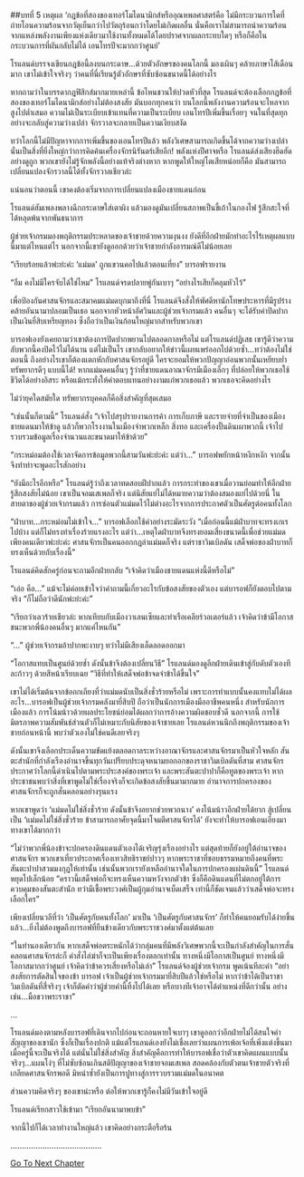 ##บทที่ 5 เหตุผล
‘กฎข้อที่สองของเทอร์โมไดนามิกส์หรืออุณหพลศาสตร์คือ ไม่มีกระบวนการใดที่ถ่ายโอนความร้อนจากวัตุเย็นกว่าไปวัตถุร้อนกว่าโดยไม่เกิดผลอื่น นั่นคือเราไม่สามารถนำความร้อนจากแหล่งพลังงานเพียงแห่งเดียวมาใช้งานทั้งหมดได้โดยปราศจากผลกระทบใดๆ หรือก็คือในกระบวนการที่ผันกลับไม่ได้ เอนโทรปีจะมากกว่าศูนย์’


โรแลนด์บรรจงเขียนกฎข้อนี้ลงบนกระดาษ...ด้วยตัวอักษรของคนโลกนี้ มองเผินๆ คล้ายภาษาไส้เดือนมาก เขาไม่เข้าใจจริงๆ ว่าคนที่นี่เรียนรู้ตัวอักษรที่ซับซ้อนขนาดนี้ได้อย่างไร


หากถามว่าในบรรดากฎฟิสิกส์มากมายเหล่านี้ ข้อไหนชวนให้ปวดหัวที่สุด โรแลนด์จะต้องเลือกกฎข้อที่สองของเทอร์โมไดนามิกส์อย่างไม่ต้องสงสัย มันบอกทุกคนว่า บนโลกนี้พลังงานความร้อนจะไหลจากสูงไปต่ำเสมอ ความไม่เป็นระเบียบเข้าแทนที่ความเป็นระเบียบ เอนโทรปีเพิ่มขึ้นเรื่อยๆ จนในที่สุดทุกอย่างจะกลับสู่ความว่างเปล่า จักรวาลจะกลายเป็นความเงียบสงัด


ทว่าโลกนี้ไม่มีปัญหาจากการเพิ่มขึ้นของเอนโทรปีแล้ว พลังวิเศษสามารถเกิดขึ้นได้จากความว่างเปล่า นั่นเป็นสิ่งที่ยิ่งใหญ่กว่าการคิดค้นเครื่องจักรนิรันดร์เสียอีก! พลังแห่งปีศาจหรือ โรแลนด์ส่งเสียงฮึดฮัดอย่างดูถูก พวกเขายังไม่รู้จักพลังนี้อย่างแท้จริงต่างหาก หากพูดให้ใหญ่โตเสียหน่อยก็คือ มันสามารถเปลี่ยนแปลงจักรวาลนี้ได้ทั้งจักรวาลเชียวล่ะ


แน่นอนว่าตอนนี้ เขาคงต้องเริ่มจากการเปลี่ยนแปลงเมืองชายแดนก่อน


โรแลนด์ฮัมเพลงพลางฉีกกระดาษใส่เตาผิง แล้วมองดูมันเปลี่ยนสภาพเป็นขี้เถ้าในกองไฟ รู้สึกสะใจที่ได้หลุดพ้นจากพันธนาการ


ผู้ช่วยเจ้ากรมมองพฤติกรรมประหลาดของเจ้าชายด้วยความงุนงง ยังดีที่อีกฝ่ายมักทำอะไรไร้เหตุผลแบบนี้มาแต่ไหนแต่ไร นอกจากนี้เขายังดูออกด้วยว่าเจ้าชายกำลังอารมณ์ดีไม่น้อยเลย


“เรียบร้อยแล้วพ่ะย่ะค่ะ ‘แม่มด’ ถูกแขวนคอไปแล้วตอนเที่ยง” บารอฟรายงาน


“อืม คงไม่มีใครจับได้ใช่ไหม” โรแลนด์จรดปลายพู่กันเบาๆ “อย่างไรเสียก็คลุมหัวไว้”


เพื่อป้องกันศาสนจักรและสมาคมแม่มดบุกมาถึงที่นี่ โรแลนด์จึงสั่งให้พัศดีหานักโทษประหารที่มีรูปร่างคล้ายอันนามาปลอมเป็นเธอ นอกจากหัวหน้าอัศวินและผู้ช่วยเจ้ากรมแล้ว คนอื่นๆ จะได้รับค่าปิดปากเป็นเงินยี่สิบเหรียญทอง ซึ่งถือว่าเป็นเงินก้อนใหญ่มากสำหรับพวกเขา


บารอฟเองยังเคยถามว่าเขาต้องการปิดปากพยานไปตลอดกาลหรือไม่ แต่โรแลนด์ปฏิเสธ เขารู้ดีว่าความลับพวกนี้คงปิดไว้ไม่ได้นาน แต่ไม่เป็นไร เขากลับอยากให้ข่าวนี้เผยแพร่ออกไปด้วยซ้ำ...ทว่าต้องไม่ใช่ตอนนี้ ถึงอย่างไรเขาก็ต้องแตกหักกับศาสนจักรอยู่ดี ใครจะยอมให้พวกปัญญาอ่อนพวกนั้นเหยียบย่ำทรัพยากรดีๆ แบบนี้ได้! หากแม่มดคนอื่นๆ รู้ว่าที่ชายแดนอาณาจักรมีเมืองเล็กๆ ที่ปล่อยให้พวกเธอใช้ชีวิตได้อย่างอิสระ หรือแม้กระทั่งให้ค่าตอบแทนอย่างงามแก่พวกเธอแล้ว พวกเธอจะคิดอย่างไร


ไม่ว่ายุคใดสมัยใด ทรัพยากรบุคคลก็คือสิ่งสำคัญที่สุดเสมอ


“เช่นนั้นก็ตามนี้” โรแลนด์สั่ง “เจ้าไปสรุปรายงานการค้า การเก็บภาษี และรายจ่ายที่จำเป็นของเมืองชายแดนมาให้ข้าดู แล้วก็พวกโรงงานในเมืองจำพวกเหล็ก สิ่งทอ และเครื่องปั้นดินเผาพวกนี้ เจ้าไปรวบรวมข้อมูลเรื่องจำนวนและขนาดมาให้ข้าด้วย”


“กระหม่อมต้องใช้เวลาจัดการข้อมูลพวกนี้สามวันพ่ะย่ะค่ะ แต่ว่า...” บารอฟพยักหน้าหงึกหงัก จากนั้นจึงทำท่าจะพูดอะไรสักอย่าง


“ยังมีอะไรอีกหรือ” โรแลนด์รู้ว่าถึงเวลาทดสอบฝีปากแล้ว การกระทำของเขาเมื่อวานย่อมทำให้อีกฝ่ายรู้สึกสงสัยไม่น้อย เขาเป็นจอมเสเพลก็จริง แต่นิสัยแย่ไม่ได้หมายความว่าต้องสมองแย่ไปด้วยนี่ ในสายตาของผู้ช่วยเจ้ากรมแล้ว การซ่อนตัวแม่มดไว้ไม่ต่างอะไรจากการประกาศตัวเป็นศัตรูต่อคนทั้งโลก


“ฝ่าบาท...กระหม่อมไม่เข้าใจ...” บารอฟเลือกใช้คำอย่างระมัดระวัง “เมื่อก่อนนี้แม้ฝ่าบาทจะทรงเกเรไปบ้าง แต่ก็ไม่ทรงทำเรื่องร้ายแรงอะไร แต่ว่า...เหตุใดฝ่าบาทจึงทรงยอมเสี่ยงขนาดนี้เพื่อช่วยแม่มดเพียงคนเดียวพ่ะย่ะค่ะ ศาสนจักรเป็นคนออกกฎล่าแม่มดก็จริง แต่ราชาวิมเบิลดัน เสด็จพ่อของฝ่าบาทก็ทรงเห็นด้วยกับเรื่องนี้”


โรแลนด์คิดสักครู่ก่อนจะถามอีกฝ่ายกลับ “เจ้าคิดว่าเมืองชายแดนแห่งนี้ดีหรือไม่”


“เอ่อ คือ...” แม้จะไม่ค่อยเข้าใจว่าคำถามนี้เกี่ยวอะไรกับข้อสงสัยของตัวเอง แต่บารอฟก็ยังตอบไปตามจริง “ก็ไม่ถือว่าดีนักพ่ะย่ะค่ะ”


“เรียกว่าเลวร้ายเชียวล่ะ หากเทียบกับเมืองวาเลนเซียและท่าเรือเคลียร์วอเตอร์แล้ว เจ้าคิดว่าข้ามีโอกาสชนะพวกพี่น้องคนอื่นๆ มากแค่ไหนกัน”


“...” ผู้ช่วยเจ้ากรมอ้าปากพะงาบๆ ทว่าไม่มีเสียงเล็ดลอดออกมา


“โอกาสแทบเป็นศูนย์ด้วยซ้ำ ดังนั้นข้าจึงต้องเปลี่ยนวิธี” โรแลนด์มองดูอีกฝ่ายเดินเข้าสู่กับดับตัวเองทีละก้าวๆ ด้วยสีหน้าเรียบเฉย “วิธีที่ทำให้เสด็จพ่อข้าจดจำข้าได้ขึ้นใจ”


เขาไม่ได้เริ่มต้นจากข้อถกเถียงที่ว่าแม่มดนับเป็นสิ่งชั่วร้ายหรือไม่ เพราะการทำแบบนั้นคงแทบไม่ได้ผลอะไร...บารอฟเป็นผู้ช่วยเจ้ากรมคลังมายี่สิบปี ถือว่าเป็นนักการเมืองมืออาชีพคนหนึ่ง สำหรับนักการเมืองแล้ว การโน้มน้าวด้วยผลประโยชน์ย่อมได้ผลกว่าการอ้างความผิดชอบชั่วดี นอกจากนี้ การใช้มิตรภาพความสัมพันธ์ส่วนตัวก็ไม่เหมาะกับนิสัยของเจ้าชายเลย โรแลนด์หวนนึกถึงพฤติกรรมของเจ้าชายก่อนหน้านี้ พบว่าตัวเองไม่ใช่คนดีเลยจริงๆ


ดังนั้นเขาจึงเลือกประเด็นความขัดแย้งตลอดกาลระหว่างอาณาจักรและศาสนจักรมาเป็นหัวใจหลัก สันตะสำนักที่กำลังเรืองอำนาจขึ้นทุกวันเปรียบประดุจหนามยอกอกของราชาวิมเบิลดันที่สาม ศาสนจักรประกาศว่าโลกนี้ดำเนินไปตามพระประสงค์ของพระเจ้า และพระสันตะปาปาก็คือทูตของพระเจ้า หากประชาชนพบว่าสิ่งที่เขาพูดไม่ใช่เรื่องจริงก็จะเกิดข้อสงสัยขึ้นมามากมาย อำนาจการปกครองของศาสนจักรก็จะถูกสั่นคลอนอย่างรุนแรง


หากเขาพูดว่า ‘แม่มดไม่ใช่สิ่งชั่วร้าย ดังนั้นข้าจึงอยากช่วยพวกนาง’ คงโน้มน้าวอีกฝ่ายได้ยาก สู้เปลี่ยนเป็น ‘แม่มดไม่ใช่สิ่งชั่วร้าย ข้าสามารถอาศัยจุดนี้มาโจมตีศาสนจักรได้’ ยังจะทำให้บารอฟเอนเอียงมาทางเขาได้มากกว่า


“ไม่ว่าพวกพี่น้องข้าจะปกครองดินแดนตัวเองได้เจริญรุ่งเรืองอย่างไร แต่สุดท้ายก็ยังอยู่ใต้อำนาจของศาสนจักร พวกเขาเที่ยวประกาศเรื่องเทวสิทธิราชย์ปาวๆ หากพระราชาที่ชอบธรรมหมายถึงคนที่พระสันตะปาปาสวมมงกุฎให้เท่านั้น เช่นนั้นพวกเรายังเหลืออำนาจใดในการปกครองแผ่นดินนี้” โรแลนด์หยุดไปเล็กน้อย “คราวนี้เสด็จพ่อก็จะทรงเห็นความหวังจากตัวข้า ซึ่งก็คือดินแดนที่ไม่ตกอยู่ใต้การควบคุมของสันตะสำนัก ทว่ามีเชื้อพระวงศ์เป็นผู้กุมอำนาจเบ็ดเสร็จ เท่านี้ก็ชัดเจนแล้วว่าเสด็จพ่อจะทรงเลือกใคร”


เพียงเปลี่ยนวลีที่ว่า ‘เป็นศัตรูกับคนทั้งโลก’ มาเป็น ‘เป็นศัตรูกับศาสนจักร’ ก็ทำให้คนยอมรับได้ง่ายขึ้นแล้ว...ยิ่งไม่ต้องพูดถึงบารอฟที่ยืนข้างเดียวกับพระราชวงศ์มาตั้งแต่ต้นเลย


“ในทำนองเดียวกัน หากเสด็จพ่อตระหนักได้ว่ากลุ่มคนที่มีพลังวิเศษพวกนี้จะเป็นกำลังสำคัญในการสั่นคลอนศาสนจักรล่ะก็ คำสั่งไล่ฆ่าก็จะเป็นเพียงเรื่องตลกเท่านั้น ทางหนึ่งมีโอกาสเป็นศูนย์ ทางหนึ่งมีโอกาสมากกว่าศูนย์ เจ้าคิดว่าข้าควรเสี่ยงหรือไม่เล่า” โรแลนด์จ้องผู้ช่วยเจ้ากรม พูดเน้นทีละคำ “อย่าสงสัยการตัดสินใจของข้า บารอฟ เจ้าเป็นผู้ช่วยเจ้ากรมมายี่สิบปีแล้วใช่หรือไม่ หากว่าข้าได้เป็นราชาวิมเบิลดันที่สี่จริงๆ เจ้าก็ตัดคำว่าผู้ช่วยคำนี้ทิ้งไปได้เลย
หรือบางทีเจ้าอาจได้ตำแหน่งที่ดีกว่านั้น อย่างเช่น...มือขวาพระราชา”


...


โรแลนด์มองตามหลังบารอฟที่เดินจากไปก่อนจะถอนหายใจเบาๆ เขาดูออกว่าอีกฝ่ายไม่ได้สนใจคำสัญญาของเขานัก ซึ่งก็เป็นเรื่องปกติ แม้แต่โรแลนด์เองยังไม่เชื่อเลยว่าแผนการเพ้อเจ้อที่เพิ่งแต่งขึ้นมาเมื่อครู่นี้จะเป็นจริงได้ แต่นั่นไม่ใช่สิ่งสำคัญ สิ่งสำคัญคือการทำให้บารอฟเชื่อว่าตัวเขาคิดแผนแบบนั้นจริงๆ...แผนโง่ๆ ที่ไม่ซับซ้อนเกินสติปัญญาของเจ้าชายจอมเสเพล สอดคล้องกับตัวตนเจ้าชายตัวจริงที่เกลียดศาสนจักรพอดี มิหนำซ้ำยังเป็นการปูทางสู่การรวบรวมแม่มดในอนาคต


ส่วนความคิดจริงๆ ของเขาน่ะหรือ ต่อให้พวกเขารู้ก็คงไม่มีวันเข้าใจอยู่ดี


โรแลนด์เรียกสาวใช้เข้ามา “เรียกอันนามาพบข้า”


จากนี้ไปก็ได้เวลาทำงานใหญ่แล้ว เขาคิดอย่างกระตือรือร้น


........................................




[Go To Next Chapter]( ./6.md)